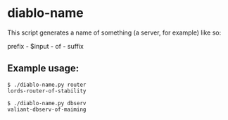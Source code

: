 # diablo-name

This script generates a name of something (a server, for example) like so:

prefix - $input - of - suffix

## Example usage:

    $ ./diablo-name.py router
    lords-router-of-stability
    
    $ ./diablo-name.py dbserv
    valiant-dbserv-of-maiming

